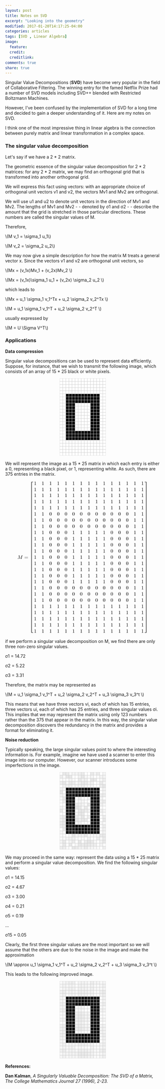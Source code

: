 ```yaml
---
layout: post
title: Notes on SVD
excerpt: "Looking into the geometry"
modified: 2017-01-20T14:17:25-04:00
categories: articles
tags: [SVD , Linear Algebra]
image:
  feature: 
  credit: 
  creditlink: 
comments: true
share: true
---
```


<script type="text/javascript" src="http://cdn.mathjax.org/mathjax/latest/MathJax.js?config=default"></script>


Singular Value Decompositions (**SVD**) have become very popular in the field of Collaborative Filtering. The winning entry for the famed Netflix Prize had a number of SVD models including SVD++ blended with Restricted Boltzmann Machines. 

However, I've been confused by the implementation of SVD for a long time and decided to gain a deeper understanding of it. Here are my notes on SVD.

I think one of the most impressive thing in linear algebra is the connection between purely matrix and linear transformation in a complex space. 

### The singular value decomposition



Let's say if we have a 2 * 2 matrix. 

The geometric essence of the singular value decomposition for 2 * 2 matrices: for any 2 * 2 matrix, we may find an orthogonal grid that is transformed into another orthogonal grid.

We will express this fact using vectors: with an appropriate choice of orthogonal unit vectors v1 and v2, the vectors Mv1 and Mv2 are orthogonal. 

We will use u1 and u2 to denote unit vectors in the direction of Mv1 and Mv2. The lengths of Mv1 and Mv2 - - denoted by σ1 and σ2 - - describe the amount that the grid is stretched in those particular directions. These numbers are called the singular values of M. 

Therefore, 

\\(M v_1 = \sigma_1 u_1\\)

\\(M v_2 = \sigma_2 u_2\\)

We may now give a simple description for how the matrix M treats a general vector x. Since the vectors v1 and v2 are orthogonal unit vectors, so


\\(Mx = (v_1x)Mv_1 + (v_2x)Mv_2    \\)

\\(Mx = (v_1x)\sigma_1 u_1 + (v_2x) \sigma_2 u_2    \\)


which leads to 

\\(Mx = u_1 \sigma_1 v_1^Tx + u_2 \sigma_2 v_2^Tx    \\)

\\(M = u_1 \sigma_1 v_1^T + u_2 \sigma_2 v_2^T    \\)

usually expressed by 

\\(M = U \Sigma V^T\\)





### Applications

**Data compression**

Singular value decompositions can be used to represent data efficiently. Suppose, for instance, that we wish to transmit the following image, which consists of an array of 15 * 25 black or white pixels.

<center><img src="/images/svd/1.gif" alt="image"></center>

We will represent the image as a 15 * 25 matrix in which each entry is either a 0, representing a black pixel, or 1, representing white. As such, there are 375 entries in the matrix.


<center><img src="/images/svd/2.gif" alt="image"></center>

if we perform a singular value decomposition on M, we find there are only three non-zero singular values.

 

σ1 = 14.72 

σ2 = 5.22 

σ3 = 3.31


Therefore, the matrix may be represented as

\\(M = u_1 \sigma_1 v_1^T + u_2 \sigma_2 v_2^T  + u_3 \sigma_3 v_3^t  \\)

This means that we have three vectors vi, each of which has 15 entries, three vectors ui, each of which has 25 entries, and three singular values σi. This implies that we may represent the matrix using only 123 numbers rather than the 375 that appear in the matrix. In this way, the singular value decomposition discovers the redundancy in the matrix and provides a format for eliminating it.


**Noise reduction** 

Typically speaking, the large singular values point to where the interesting information is. For example, imagine we have used a scanner to enter this image into our computer. However, our scanner introduces some imperfections in the image.


 <center><img src="/images/svd/3.gif" alt="image"></center>


We may proceed in the same way: represent the data using a 15 * 25 matrix and perform a singular value decomposition. We find the following singular values:

 

σ1 = 14.15 

σ2 = 4.67 

σ3 = 3.00 

σ4 = 0.21 

σ5 = 0.19 

... 

σ15 = 0.05 

Clearly, the first three singular values are the most important so we will assume that the others are due to the noise in the image and make the approximation

 

\\(M \approx u_1 \sigma_1 v_1^T + u_2 \sigma_2 v_2^T  + u_3 \sigma_3 v_3^t  \\)


This leads to the following improved image.

<center> <img src="/images/svd/4.gif" alt="image"> </center>
 



**References:**

 **Dan Kalman**, *A Singularly Valuable Decomposition: The SVD of a Matrix, The College Mathematics Journal 27 (1996), 2-23.*




